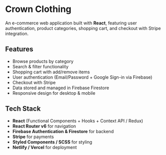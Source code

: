 # Crown Clothing

An e-commerce web application built with **React**, featuring user authentication, product categories, shopping cart, and checkout with Stripe integration.


## Features
- Browse products by category
- Search & filter functionality
- Shopping cart with add/remove items
- User authentication (Email/Password + Google Sign-in via Firebase)
- Checkout with Stripe
- Data stored and managed in Firebase Firestore
- Responsive design for desktop & mobile

## Tech Stack
- **React** (Functional Components + Hooks + Context API / Redux)
- **React Router v6** for navigation
- **Firebase Authentication & Firestore** for backend
- **Stripe** for payments
- **Styled Components / SCSS** for styling
- **Netlify / Vercel** for deployment
